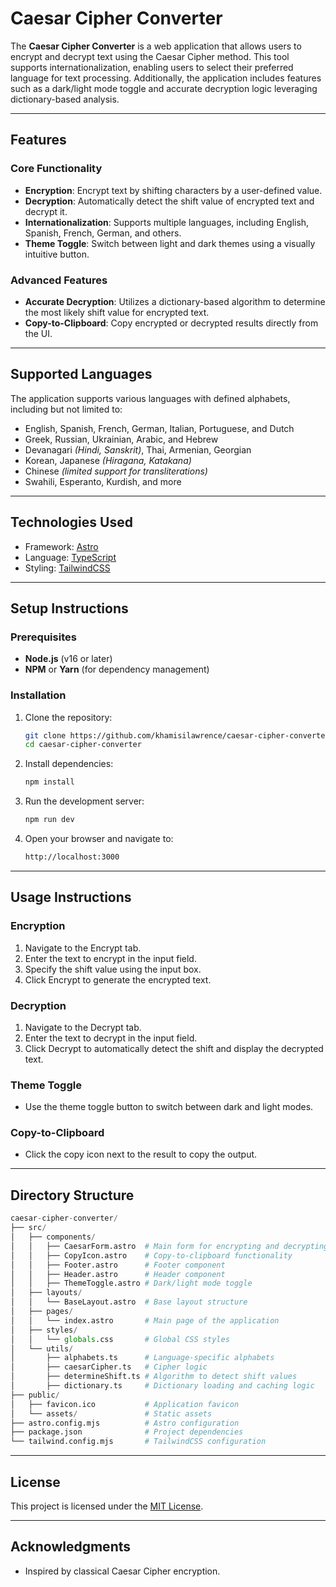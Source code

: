 # Caesar Cipher Converter

The **Caesar Cipher Converter** is a web application that allows users to encrypt and decrypt text using the Caesar Cipher method. This tool supports internationalization, enabling users to select their preferred language for text processing. Additionally, the application includes features such as a dark/light mode toggle and accurate decryption logic leveraging dictionary-based analysis.

---

## Features

### Core Functionality

- **Encryption**: Encrypt text by shifting characters by a user-defined value.
- **Decryption**: Automatically detect the shift value of encrypted text and decrypt it.
- **Internationalization**: Supports multiple languages, including English, Spanish, French, German, and others.
- **Theme Toggle**: Switch between light and dark themes using a visually intuitive button.

### Advanced Features

- **Accurate Decryption**: Utilizes a dictionary-based algorithm to determine the most likely shift value for encrypted text.
- **Copy-to-Clipboard**: Copy encrypted or decrypted results directly from the UI.

---

## Supported Languages

The application supports various languages with defined alphabets, including but not limited to:

- English, Spanish, French, German, Italian, Portuguese, and Dutch
- Greek, Russian, Ukrainian, Arabic, and Hebrew
- Devanagari _(Hindi, Sanskrit)_, Thai, Armenian, Georgian
- Korean, Japanese _(Hiragana, Katakana)_
- Chinese _(limited support for transliterations)_
- Swahili, Esperanto, Kurdish, and more

---

## Technologies Used

- Framework: [Astro](https://astro.build/)
- Language: [TypeScript](https://www.typescriptlang.org/)
- Styling: [TailwindCSS](https://tailwindcss.com/)

---

## Setup Instructions

### Prerequisites

- **Node.js** (v16 or later)
- **NPM** or **Yarn** (for dependency management)

### Installation

1. Clone the repository:

   ```bash
   git clone https://github.com/khamisilawrence/caesar-cipher-converter.git
   cd caesar-cipher-converter
   ```

2. Install dependencies:

    ```bash
    npm install
    ```

3. Run the development server:

    ```bash
    npm run dev
    ```

4. Open your browser and navigate to:

    ```bash
    http://localhost:3000
    ```

---

## Usage Instructions

### Encryption

1. Navigate to the Encrypt tab.
2. Enter the text to encrypt in the input field.
3. Specify the shift value using the input box.
4. Click Encrypt to generate the encrypted text.

### Decryption

1. Navigate to the Decrypt tab.
2. Enter the text to decrypt in the input field.
3. Click Decrypt to automatically detect the shift and display the decrypted text.

### Theme Toggle

- Use the theme toggle button to switch between dark and light modes.

### Copy-to-Clipboard

- Click the copy icon next to the result to copy the output.

---

## Directory Structure

```python
caesar-cipher-converter/
├── src/
│   ├── components/
│   │   ├── CaesarForm.astro  # Main form for encrypting and decrypting text
│   │   ├── CopyIcon.astro    # Copy-to-clipboard functionality
│   │   ├── Footer.astro      # Footer component
│   │   ├── Header.astro      # Header component
│   │   ├── ThemeToggle.astro # Dark/light mode toggle
│   ├── layouts/
│   │   └── BaseLayout.astro  # Base layout structure
│   ├── pages/
│   │   └── index.astro       # Main page of the application
│   ├── styles/
│   │   └── globals.css       # Global CSS styles
│   └── utils/
│       ├── alphabets.ts      # Language-specific alphabets
│       ├── caesarCipher.ts   # Cipher logic
│       ├── determineShift.ts # Algorithm to detect shift values
│       ├── dictionary.ts     # Dictionary loading and caching logic
├── public/
│   ├── favicon.ico           # Application favicon
│   └── assets/               # Static assets
├── astro.config.mjs          # Astro configuration
├── package.json              # Project dependencies
└── tailwind.config.mjs       # TailwindCSS configuration
```

---

## License

This project is licensed under the [MIT License](https://opensource.org/license/mit).

---

## Acknowledgments

- Inspired by classical Caesar Cipher encryption.
